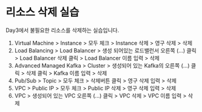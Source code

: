 # 리소스 삭제 실습

Day3에서 불필요한 리소스를 삭제하는 실습입니다.

1. Virtual Machine > Instance > 모두 체크 > Instance 삭제 > 영구 삭제 > 삭제
2. Load Balancing > Load Balancer > 생성 되어있는 로드밸런서 오른쪽 (...) 클릭 > Load Balancer 삭제 클릭 > Load Balancer 이름 입력 > 삭제
3. Advanced Managed Kafka > Cluster > 생성되어 있는 Kafka의 오른쪽 (...) 클릭 > 삭제 클릭 > Kafka 이름 입력 > 삭제
4. Pub/Sub > Topic > 모두 체크 > 삭제버튼 클릭 > 영구 삭제 입력 > 삭제
5. VPC > Public IP > 모두 체크 > Public IP 삭제 > 영구 삭제 입력 > 삭제
6. VPC > 생성되어 있는 VPC 오른쪽 (...) 클릭 > VPC 삭제 > VPC 이름 입력 > 삭제
